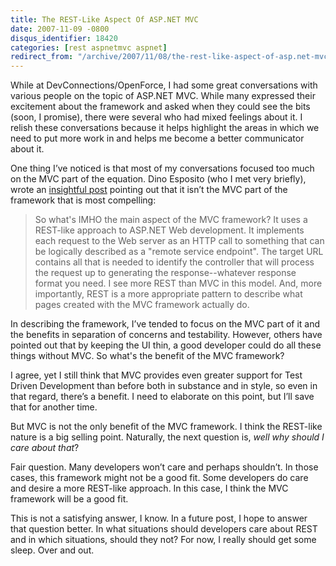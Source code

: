 ```yaml
---
title: The REST-Like Aspect Of ASP.NET MVC
date: 2007-11-09 -0800
disqus_identifier: 18420
categories: [rest aspnetmvc aspnet]
redirect_from: "/archive/2007/11/08/the-rest-like-aspect-of-asp.net-mvc.aspx/"
---
```


While at DevConnections/OpenForce, I had some great conversations with
various people on the topic of ASP.NET MVC. While many expressed their
excitement about the framework and asked when they could see the bits
(soon, I promise), there were several who had mixed feelings about it. I
relish these conversations because it helps highlight the areas in which
we need to put more work in and helps me become a better communicator
about it.

One thing I’ve noticed is that most of my conversations focused too much
on the MVC part of the equation. Dino Esposito (who I met very briefly),
wrote an [insightful
post](http://weblogs.asp.net/despos/archive/2007/11/07/devconn07-fall-mvc-fx-is-it-car-or-motorcycle.aspx "Dino Esposito")
pointing out that it isn’t the MVC part of the framework that is most
compelling:

> So what's IMHO the main aspect of the MVC framework? It uses a
> REST-like approach to ASP.NET Web development. It implements each
> request to the Web server as an HTTP call to something that can be
> logically described as a "remote service endpoint". The target URL
> contains all that is needed to identify the controller that will
> process the request up to generating the response--whatever response
> format you need. I see more REST than MVC in this model. And, more
> importantly, REST is a more appropriate pattern to describe what pages
> created with the MVC framework actually do.

In describing the framework, I’ve tended to focus on the MVC part of it
and the benefits in separation of concerns and testability. However,
others have pointed out that by keeping the UI thin, a good developer
could do all these things without MVC. So what's the benefit of the MVC
framework?

I agree, yet I still think that MVC provides even greater support for
Test Driven Development than before both in substance and in style, so
even in that regard, there’s a benefit. I need to elaborate on this
point, but I’ll save that for another time.

But MVC is not the only benefit of the MVC framework. I think the
REST-like nature is a big selling point. Naturally, the next question
is, *well why should I care about that*?

Fair question. Many developers won’t care and perhaps shouldn’t. In
those cases, this framework might not be a good fit. Some developers do
care and desire a more REST-like approach. In this case, I think the MVC
framework will be a good fit.

This is not a satisfying answer, I know. In a future post, I hope to
answer that question better. In what situations should developers care
about REST and in which situations, should they not? For now, I really
should get some sleep. Over and out.

